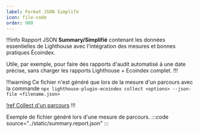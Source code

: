 ```yaml
---
label: Format JSON Simplifé
icon: file-code
order: 900
---
```


!!!info
Rapport JSON **Summary/Simplifié** contenant les données essentielles de Lighthouse avec l'intégration des mesures et bonnes pratiques Écoindex.

Utile, par exemple, pour faire des rapports d'audit automatisé à une date précise, sans charger les rapports Lighthouse + Ecoindex complet.
!!!

!!!warning
Ce fichier n'est généré que lors de la mesure d'un parcours avec la commande
`npx lighthouse-plugin-ecoindex collect <options> --json-file <filename.json>`

[!ref Collect d'un parcours](../guides/1-lighthouse-ecoindex-cli.md/#command-collect)
!!!

Exemple de fichier généré lors d'une mesure de parcours.
:::code source="../static/summary.report.json" :::
